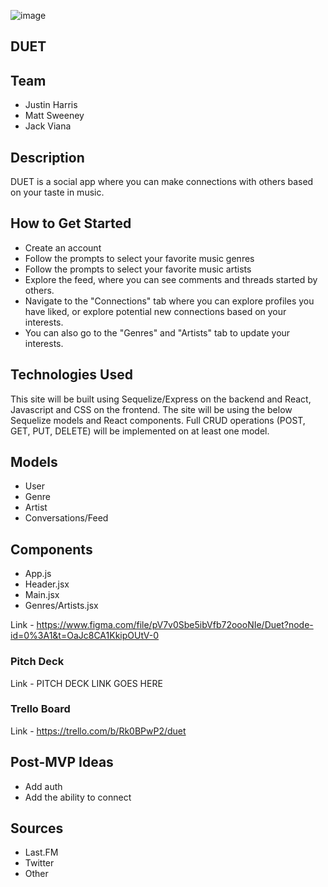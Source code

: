 
![image]([https://i.ibb.co/0GQp8jf/Music-Streaming-Wars.webp](https://tinypic.host/images/2022/11/30/Screenshot-2022-11-29-at-5.11.48-PM.png))

## DUET

## Team
- Justin Harris
- Matt Sweeney
- Jack Viana

## Description

DUET is a social app where you can make connections with others based on your taste in music. 

## How to Get Started

- Create an account 
- Follow the prompts to select your favorite music genres
- Follow the prompts to select your favorite music artists
- Explore the feed, where you can see comments and threads started by others.
- Navigate to the "Connections" tab where you can explore profiles you have liked, or explore potential new connections based on your interests.
- You can also go to the "Genres" and "Artists" tab to update your interests. 


## Technologies Used

This site will be built using Sequelize/Express on the backend and React, Javascript and CSS on the frontend. The site will be using the below Sequelize models and React components. Full CRUD operations (POST, GET, PUT, DELETE) will be implemented on at least one model.

## Models
- User
- Genre
- Artist
- Conversations/Feed

## Components
- App.js
- Header.jsx
- Main.jsx
- Genres/Artists.jsx


Link - https://www.figma.com/file/pV7v0Sbe5ibVfb72oooNIe/Duet?node-id=0%3A1&t=OaJc8CA1KkipOUtV-0

### Pitch Deck
Link - PITCH DECK LINK GOES HERE

### Trello Board
Link - https://trello.com/b/Rk0BPwP2/duet

## Post-MVP Ideas

- Add auth
- Add the ability to connect


## Sources
- Last.FM
- Twitter
- Other

